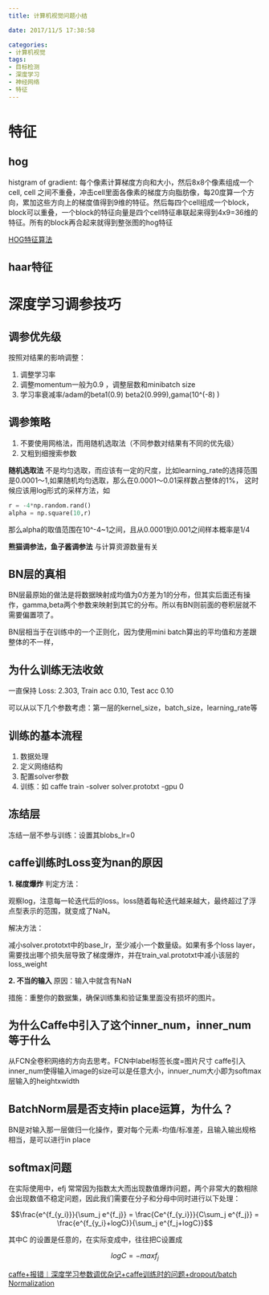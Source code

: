 ```yaml
---
title: 计算机视觉问题小结

date: 2017/11/5 17:38:58

categories:
- 计算机视觉
tags:
- 目标检测
- 深度学习
- 神经网络
- 特征
---
```


# 特征

## hog

histgram of gradient: 每个像素计算梯度方向和大小，然后8x8个像素组成一个cell, cell 之间不重叠，冲击cell里面各像素的梯度方向脂肪像，每20度算一个方向，累加这些方向上的梯度值得到9维的特征。然后每四个cell组成一个block，block可以重叠，一个block的特征向量是四个cell特征串联起来得到4x9=36维的特征。所有的block再合起来就得到整张图的hog特征 


[HOG特征算法](http://blog.csdn.net/hujingshuang/article/details/47337707)


## haar特征



# 深度学习调参技巧 

## 调参优先级
按照对结果的影响调整：

1. 调整学习率
2. 调整momentum一般为0.9 ，调整层数和minibatch size
3. 学习率衰减率/adam的beta1(0.9) beta2(0.999),gama(10^(-8) )



## 调参策略
1. 不要使用网格法，而用随机选取法（不同参数对结果有不同的优先级）
2. 又粗到细搜索参数

 **随机选取法**
不是均匀选取，而应该有一定的尺度，比如learning_rate的选择范围是0.0001～1,如果随机均匀选取，那么在0.0001～0.01采样数占整体的1%， 这时候应该用log形式的采样方法，如
```python
r = -4*np.random.rand()
alpha = np.square(10,r)
```
那么alpha的取值范围在10^-4~1之间，且从0.0001到0.001之间样本概率是1/4

**熊猫调参法，鱼子酱调参法**
与计算资源数量有关

## BN层的真相

BN层最原始的做法是将数据映射成均值为0方差为1的分布，但其实后面还有操作，gamma,beta两个参数来映射到其它的分布。所以有BN则前面的卷积层就不需要偏置项了。

BN层相当于在训练中的一个正则化，因为使用mini batch算出的平均值和方差跟整体的不一样，

## 为什么训练无法收敛 
一直保持 Loss: 2.303, Train acc 0.10, Test acc 0.10

可以从以下几个参数考虑：第一层的kernel_size，batch_size，learning_rate等


## 训练的基本流程 

1. 数据处理
2. 定义网络结构
3. 配置solver参数
4. 训练：如 caffe train -solver solver.prototxt -gpu 0

## 冻结层 

冻结一层不参与训练：设置其blobs_lr=0


## caffe训练时Loss变为nan的原因

**1. 梯度爆炸**
判定方法：

观察log，注意每一轮迭代后的loss。loss随着每轮迭代越来越大，最终超过了浮点型表示的范围，就变成了NaN。

解决方法：

 减小solver.prototxt中的base_lr，至少减小一个数量级。如果有多个loss layer，需要找出哪个损失层导致了梯度爆炸，并在train_val.prototxt中减小该层的loss_weight

**2. 不当的输入**
原因：输入中就含有NaN

措施：重整你的数据集，确保训练集和验证集里面没有损坏的图片。


## 为什么Caffe中引入了这个inner_num，inner_num等于什么

从FCN全卷积网络的方向去思考。FCN中label标签长度=图片尺寸 
caffe引入inner_num使得输入image的size可以是任意大小，innuer_num大小即为softmax层输入的heightxwidth

## BatchNorm层是否支持in place运算，为什么？

BN是对输入那一层做归一化操作，要对每个元素-均值/标准差，且输入输出规格相当，是可以进行in place

## softmax问题
在实际使用中，efj 常常因为指数太大而出现数值爆炸问题，两个非常大的数相除会出现数值不稳定问题，因此我们需要在分子和分母中同时进行以下处理：

$$\frac{e^{f_{y_i}}}{\sum_j e^{f_j}} = \frac{Ce^{f_{y_i}}}{C\sum_j e^{f_j}} = \frac{e^{f_{y_i}+logC}}{\sum_j e^{f_j+logC}}$$

其中C 的设置是任意的，在实际变成中，往往把C设置成

$$logC = -max f_j$$




[caffe+报错︱深度学习参数调优杂记+caffe训练时的问题+dropout/batch Normalization
](http://blog.csdn.net/sinat_26917383/article/details/54232791)


